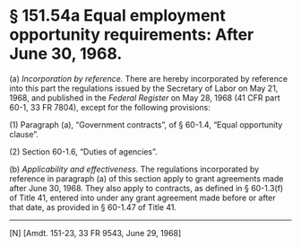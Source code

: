 # § 151.54a   Equal employment opportunity requirements: After June 30, 1968.

(a) *Incorporation by reference.* There are hereby incorporated by reference into this part the regulations issued by the Secretary of Labor on May 21, 1968, and published in the _Federal Register_ on May 28, 1968 (41 CFR part 60-1, 33 FR 7804), except for the following provisions: 


(1) Paragraph (a), “Government contracts”, of § 60-1.4, “Equal opportunity clause”. 


(2) Section 60-1.6, “Duties of agencies”. 


(b) *Applicability and effectiveness.* The regulations incorporated by reference in paragraph (a) of this section apply to grant agreements made after June 30, 1968. They also apply to contracts, as defined in § 60-1.3(f) of Title 41, entered into under any grant agreement made before or after that date, as provided in § 60-1.47 of Title 41. 



---

[N] [Amdt. 151-23, 33 FR 9543, June 29, 1968] 




